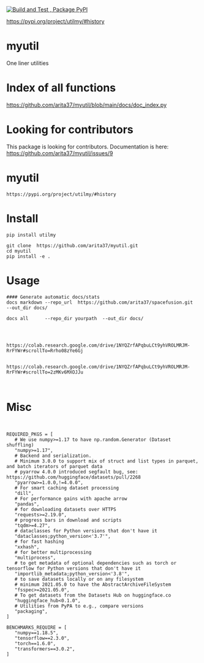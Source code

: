 
[![Build and Test , Package PyPI](https://github.com/arita37/myutil/actions/workflows/build%20and%20release.yml/badge.svg)](https://github.com/arita37/myutil/actions/workflows/build%20and%20release.yml)

[     https://pypi.org/project/utilmy/#history ](https://pypi.org/project/utilmy/#history)




# myutil
One liner utilities


# Index of all functions

   https://github.com/arita37/myutil/blob/main/docs/doc_index.py


# Looking for contributors

   This package is looking for contributors.
   Documentation is here:  https://github.com/arita37/myutil/issues/9
   
 


# myutil
    https://pypi.org/project/utilmy/#history




# Install

    pip install utilmy 

    git clone  https://github.com/arita37/myutil.git
    cd myutil
    pip install -e .

    
    



# Usage
 ```
 #### Generate automatic docs/stats
 docs markdown --repo_url  https://github.com/arita37/spacefusion.git   --out_dir docs/
 
 docs all      --repo_dir yourpath  --out_dir docs/ 
 
 
 
 
https://colab.research.google.com/drive/1NYQZrfAPqbuLCt9yhVROLMRJM-RrFYWr#scrollTo=Rrho08zYe6Gj


https://colab.research.google.com/drive/1NYQZrfAPqbuLCt9yhVROLMRJM-RrFYWr#scrollTo=2zMKv6MXOJJu


 
 ```
 

# Misc
 ```


REQUIRED_PKGS = [
    # We use numpy>=1.17 to have np.random.Generator (Dataset shuffling)
    "numpy>=1.17",
    # Backend and serialization.
    # Minimum 3.0.0 to support mix of struct and list types in parquet, and batch iterators of parquet data
    # pyarrow 4.0.0 introduced segfault bug, see: https://github.com/huggingface/datasets/pull/2268
    "pyarrow>=1.0.0,!=4.0.0",
    # For smart caching dataset processing
    "dill",
    # For performance gains with apache arrow
    "pandas",
    # for downloading datasets over HTTPS
    "requests>=2.19.0",
    # progress bars in download and scripts
    "tqdm>=4.27",
    # dataclasses for Python versions that don't have it
    "dataclasses;python_version<'3.7'",
    # for fast hashing
    "xxhash",
    # for better multiprocessing
    "multiprocess",
    # to get metadata of optional dependencies such as torch or tensorflow for Python versions that don't have it
    "importlib_metadata;python_version<'3.8'",
    # to save datasets locally or on any filesystem
    # minimum 2021.05.0 to have the AbstractArchiveFileSystem
    "fsspec>=2021.05.0",
    # To get datasets from the Datasets Hub on huggingface.co
    "huggingface_hub<0.1.0",
    # Utilities from PyPA to e.g., compare versions
    "packaging",
]

BENCHMARKS_REQUIRE = [
    "numpy==1.18.5",
    "tensorflow==2.3.0",
    "torch==1.6.0",
    "transformers==3.0.2",
]
```
